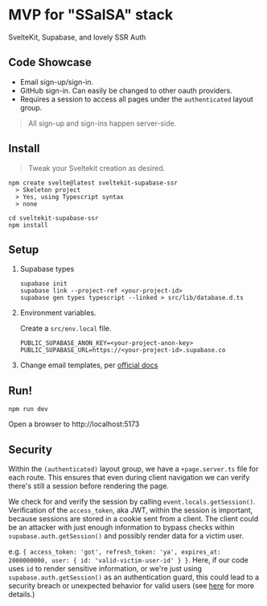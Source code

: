 # MVP for "SSalSA" stack

SvelteKit, Supabase, and lovely SSR Auth

## Code Showcase

- Email sign-up/sign-in.
- GitHub sign-in. Can easily be changed to other oauth providers.
- Requires a session to access all pages under the `authenticated` layout group.

> All sign-up and sign-ins happen server-side.

## Install

> Tweak your Sveltekit creation as desired.

```
npm create svelte@latest sveltekit-supabase-ssr
  > Skeleton project
  > Yes, using Typescript syntax
  > none

cd sveltekit-supabase-ssr
npm install
```

## Setup

1. Supabase types
    ```
    supabase init
    supabase link --project-ref <your-project-id>
    supabase gen types typescript --linked > src/lib/database.d.ts
    ```

2. Environment variables.
    
    Create a `src/env.local` file.
    ```
    PUBLIC_SUPABASE_ANON_KEY=<your-project-anon-key>
    PUBLIC_SUPABASE_URL=https://<your-project-id>.supabase.co
    ```

3. Change email templates, per [official docs](https://supabase.com/docs/guides/auth/server-side/email-based-auth-with-pkce-flow-for-ssr?framework=sveltekit#update-email-templates-with-url-for-api-endpoint)

## Run!

```
npm run dev
```

Open a browser to http://localhost:5173

## Security

Within the `(authenticated)` layout group, we have a `+page.server.ts` file for each route. This ensures that even during client navigation we can verify there's still a session before rendering the page.

We check for and verify the session by calling `event.locals.getSession()`. Verification of the `access_token`, aka JWT, within the session is important, because sessions are stored in a cookie sent from a client. The client could be an attacker with just enough information to bypass checks within `supabase.auth.getSession()` and possibly render data for a victim user.

e.g. `{ access_token: 'got', refresh_token: 'ya', expires_at: 2000000000, user: { id: 'valid-victim-user-id' } }`. Here, if our code uses `id` to render sensitive information, or we're just using `supabase.auth.getSession()` as an authentication guard, this could lead to a security breach or unexpected behavior for valid users (see [here](https://github.com/supabase/auth-helpers/pull/722) for more details.)
